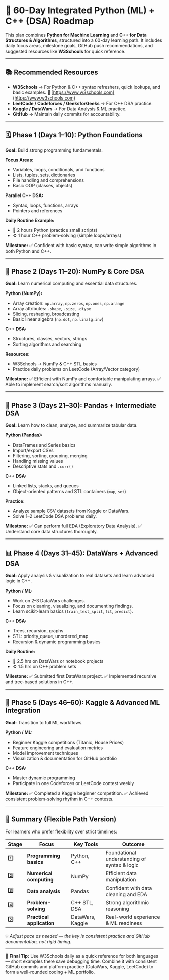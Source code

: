 # 🧭 60-Day Integrated Python (ML) + C++ (DSA) Roadmap

This plan combines **Python for Machine Learning** and **C++ for Data Structures & Algorithms**, structured into a 60-day learning path. It includes daily focus areas, milestone goals, GitHub push recommendations, and suggested resources like **W3Schools** for quick reference.

---

## 📚 Recommended Resources

* **W3Schools** → For Python & C++ syntax refreshers, quick lookups, and basic examples.
  🔗 [https://www.w3schools.com](https://www.w3schools.com)
* **LeetCode / Codeforces / GeeksforGeeks** → For C++ DSA practice.
* **Kaggle / DataWars** → For Data Analysis & ML practice.
* **GitHub** → Maintain daily commits for accountability.

---

## 🗓️ Phase 1 (Days 1–10): Python Foundations

**Goal:** Build strong programming fundamentals.

**Focus Areas:**

* Variables, loops, conditionals, and functions
* Lists, tuples, sets, dictionaries
* File handling and comprehensions
* Basic OOP (classes, objects)

**Parallel C++ DSA:**

* Syntax, loops, functions, arrays
* Pointers and references

**Daily Routine Example:**

* 🐍 2 hours Python (practice small scripts)
* ⚙️ 1 hour C++ problem-solving (simple loops/arrays)

**Milestone:**
✅ Confident with basic syntax, can write simple algorithms in both Python and C++.

---

## 🧮 Phase 2 (Days 11–20): NumPy & Core DSA

**Goal:** Learn numerical computing and essential data structures.

**Python (NumPy):**

* Array creation: `np.array`, `np.zeros`, `np.ones`, `np.arange`
* Array attributes: `.shape`, `.size`, `.dtype`
* Slicing, reshaping, broadcasting
* Basic linear algebra (`np.dot`, `np.linalg.inv`)

**C++ DSA:**

* Structures, classes, vectors, strings
* Sorting algorithms and searching

**Resources:**

* W3Schools → NumPy & C++ STL basics
* Practice daily problems on LeetCode (Array/Vector category)

**Milestone:**
✅ Efficient with NumPy and comfortable manipulating arrays.
✅ Able to implement search/sort algorithms manually.

---

## 🧱 Phase 3 (Days 21–30): Pandas + Intermediate DSA

**Goal:** Learn how to clean, analyze, and summarize tabular data.

**Python (Pandas):**

* DataFrames and Series basics
* Import/export CSVs
* Filtering, sorting, grouping, merging
* Handling missing values
* Descriptive stats and `.corr()`

**C++ DSA:**

* Linked lists, stacks, and queues
* Object-oriented patterns and STL containers (`map`, `set`)

**Practice:**

* Analyze sample CSV datasets from Kaggle or DataWars.
* Solve 1–2 LeetCode DSA problems daily.

**Milestone:**
✅ Can perform full EDA (Exploratory Data Analysis).
✅ Understand core data structures thoroughly.

---

## 📊 Phase 4 (Days 31–45): DataWars + Advanced DSA

**Goal:** Apply analysis & visualization to real datasets and learn advanced logic in C++.

**Python / ML:**

* Work on 2–3 DataWars challenges.
* Focus on cleaning, visualizing, and documenting findings.
* Learn scikit-learn basics (`train_test_split`, `fit`, `predict`).

**C++ DSA:**

* Trees, recursion, graphs
* STL: priority_queue, unordered_map
* Recursion & dynamic programming basics

**Daily Routine:**

* 🐍 2.5 hrs on DataWars or notebook projects
* ⚙️ 1.5 hrs on C++ problem sets

**Milestone:**
✅ Submitted first DataWars project.
✅ Implemented recursive and tree-based solutions in C++.

---

## 🤖 Phase 5 (Days 46–60): Kaggle & Advanced ML Integration

**Goal:** Transition to full ML workflows.

**Python / ML:**

* Beginner Kaggle competitions (Titanic, House Prices)
* Feature engineering and evaluation metrics
* Model improvement techniques
* Visualization & documentation for GitHub portfolio

**C++ DSA:**

* Master dynamic programming
* Participate in one Codeforces or LeetCode contest weekly

**Milestone:**
✅ Completed a Kaggle beginner competition.
✅ Achieved consistent problem-solving rhythm in C++ contests.

---

## 🧾 Summary (Flexible Path Version)

For learners who prefer flexibility over strict timelines:

| Stage | Focus                     | Key Tools        | Outcome                                      |
| ----- | ------------------------- | ---------------- | -------------------------------------------- |
| 1️⃣   | **Programming basics**    | Python, C++      | Foundational understanding of syntax & logic |
| 2️⃣   | **Numerical computing**   | NumPy            | Efficient data manipulation                  |
| 3️⃣   | **Data analysis**         | Pandas           | Confident with data cleaning and EDA         |
| 4️⃣   | **Problem-solving**       | C++ STL, DSA     | Strong algorithmic reasoning                 |
| 5️⃣   | **Practical application** | DataWars, Kaggle | Real-world experience & ML readiness         |

💡 *Adjust pace as needed — the key is consistent practice and GitHub documentation, not rigid timing.*

---

🏁 **Final Tip:** Use W3Schools daily as a quick reference for both languages — short examples there save debugging time. Combine it with consistent GitHub commits and platform practice (DataWars, Kaggle, LeetCode) to form a well-rounded coding + ML portfolio.
